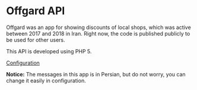 # Offgard API
Offgard was an app for showing discounts of local shops, which was active between 2017 and 2018 in Iran. Right now, the code is published publicly to be used for other users.

This API is developed using PHP 5.

[Configuration](configuration)

**Notice:** The messages in this app is in Persian, but do not worry, you can change it easily in configuration.
